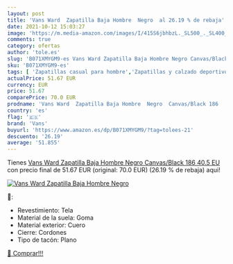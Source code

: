 ```yaml
---
layout: post
title: 'Vans Ward  Zapatilla Baja Hombre  Negro  al 26.19 % de rebaja'
date: 2021-10-12 15:03:27
image: 'https://m.media-amazon.com/images/I/415S6jbhbzL._SL500_._SL400_.jpg'
comments: true
category: ofertas
author: 'tole.es'
slug: 'B071XMYGM9-es Vans Ward Zapatilla Baja Hombre Negro Canvas/Black 186...'
sku: 'B071XMYGM9-es'
tags: [ 'Zapatillas casual para hombre','Zapatillas y calzado deportivo para hombre','Zapatos','Zapatos para hombre','Zapatos y complementos','vans','zapatilla', ]
actualPrice: 51.67 EUR
currency: EUR
price: 51.67
comparePrice: 70.0 EUR
prodname: 'Vans Ward  Zapatilla Baja Hombre  Negro  Canvas/Black 186   40.5 EU'
country: 'es'
flag: '🇪🇸'
brand: 'Vans'
buyurl: 'https://www.amazon.es/dp/B071XMYGM9/?tag=tolees-21'
descuento: '26.19'
average: '51.855'
---
```


Tienes [Vans Ward  Zapatilla Baja Hombre  Negro  Canvas/Black 186   40.5 EU](https://www.amazon.es/dp/B071XMYGM9/?tag=tolees-21) con precio final de  51.67 EUR (original: 70.0 EUR) (26.19 %  de rebaja) aqui!

[![Vans Ward  Zapatilla Baja Hombre  Negro ](https://m.media-amazon.com/images/I/415S6jbhbzL._SL500_._SL400_.jpg)](https://www.amazon.es/dp/B071XMYGM9/?tag=tolees-21)

🔎:

- Revestimiento: Tela
- Material de la suela: Goma
- Material exterior: Cuero
- Cierre: Cordones
- Tipo de tacón: Plano

[🛒 Comprar!!!](https://www.amazon.es/dp/B071XMYGM9/?tag=tolees-21)
